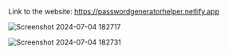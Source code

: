 Link to the website: https://passwordgeneratorhelper.netlify.app


![Screenshot 2024-07-04 182717](https://github.com/Avengesanket/Frontend/assets/114127991/ea9e466d-44c7-4517-9c49-9aa5a0a5da97)


![Screenshot 2024-07-04 182731](https://github.com/Avengesanket/Frontend/assets/114127991/52b33db9-7ee4-46ad-9e9f-1ba05746371e)


